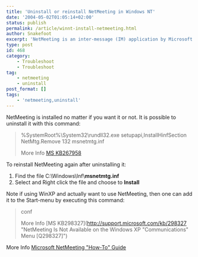 ```yaml
---
title: 'Uninstall or reinstall NetMeeting in Windows NT'
date: '2004-05-02T01:05:14+02:00'
status: publish
permalink: /article/winnt-install-netmeeting.html
author: Snakefoot
excerpt: 'NetMeeting is an inter-message (IM) application by Microsoft which can create a virtual conference room for several users to chat and exchange documents.'
type: post
id: 468
category:
    - Troubleshoot
    - Troubleshoot
tag:
    - netmeeting
    - uninstall
post_format: []
tags:
    - 'netmeeting,uninstall'
---
```

NetMeeting is installed no matter if you want it or not. It is possible to uninstall it with this command:

> %SystemRoot%\\System32\\rundll32.exe setupapi,InstallHinfSection NetMtg.Remove 132 msnetmtg.inf  
>   
>  More Info [MS KB267958](http://support.microsoft.com/kb/267958 "HOW TO: Remove and then Reinstall NetMeeting [Q267958]")

 To reinstall NetMeeting again after uninstalling it:
1. Find the file C:\\Windows\\Inf\\**msnetmtg.inf**
2. Select and Right click the file and choose to **Install**
 
 Note if using WinXP and actually want to use NetMeeting, then one can add it to the Start-menu by executing this command:
> conf  
>   
>  More Info [MS KB298327](http://support.microsoft.com/kb/298327 "NetMeeting Is Not Available on the Windows XP "Communications" Menu [Q298327]")

 More Info [Microsoft NetMeeting "How-To" Guide](http://support.microsoft.com/support/netmeeting/howto/default.asp)  
